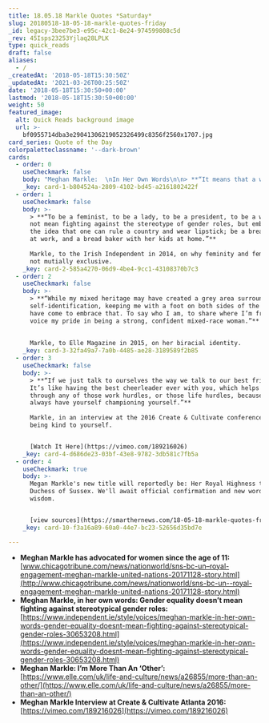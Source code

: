 ```yaml
---
title: 18.05.18 Markle Quotes *Saturday*
slug: 20180518-18-05-18-markle-quotes-friday
_id: legacy-3bee7be3-e95c-42c1-8e24-974599808c5d
_rev: 45Isps23253Yjlaq28LPLK
type: quick_reads
draft: false
aliases:
  - /
_createdAt: '2018-05-18T15:30:50Z'
_updatedAt: '2021-03-26T00:25:50Z'
date: '2018-05-18T15:30:50+00:00'
lastmod: '2018-05-18T15:30:50+00:00'
weight: 50
featured_image:
  alt: Quick Reads background image
  url: >-
    bf0955714dba3e29041306219052326499c8356f2560x1707.jpg
card_series: Quote of the Day
colorpaletteclassname: '--dark-brown'
cards:
  - order: 0
    useCheckmark: false
    body: "Meghan Markle:  \nIn Her Own Words\n\n> **“It means that a wife is equal to her husband, a sister to her brother. Not better, not worsea\x14they are equal.”**  \n  \nMarkle, on what it meant to her when, at 11, her letter to Proctor & Gamble led them to change their ad from women all over America are fighting greasy pots and pans to people all over America are fighting greasy pots and pans."
    _key: card-1-b804524a-2809-4102-bd45-a2161802422f
  - order: 1
    useCheckmark: false
    body: >-
      > **“To be a feminist, to be a lady, to be a president, to be a woman does
      not mean fighting against the stereotype of gender roles, but embracing
      the idea that one can rule a country and wear lipstick; be a breadwinner
      at work, and a bread baker with her kids at home.”**  
        
      Markle, to the Irish Independent in 2014, on why feminity and feminism are
      not mutially exclusive.
    _key: card-2-585a4270-06d9-4be4-9cc1-43108370b7c3
  - order: 2
    useCheckmark: false
    body: >-
      > **“While my mixed heritage may have created a grey area surrounding my
      self-identification, keeping me with a foot on both sides of the fence, I
      have come to embrace that. To say who I am, to share where I’m from, to
      voice my pride in being a strong, confident mixed-race woman.”**  
        
        
      Markle, to Elle Magazine in 2015, on her biracial identity.
    _key: card-3-32fa49a7-7a0b-4485-ae28-3189589f2b85
  - order: 3
    useCheckmark: false
    body: >-
      > **“If we just talk to ourselves the way we talk to our best friends….
      It’s like having the best cheerleader ever with you, which helps you get
      through any of those work hurdles, or those life hurdles, because you
      always have yourself championing yourself.”**  
        
      Markle, in an interview at the 2016 Create & Cultivate conference, on
      being kind to yourself.


      [Watch It Here](https://vimeo.com/189216026)
    _key: card-4-d686de23-03bf-43e8-9782-3db581c7fb5a
  - order: 4
    useCheckmark: true
    body: >-
      Megan Markle's new title will reportedly be: Her Royal Highness the
      Duchess of Sussex. We'll await official confirmation and new words of
      wisdom.


      [view sources](https://smarthernews.com/18-05-18-markle-quotes-friday/)
    _key: card-10-f3a16a89-60a0-44e7-bc23-52656d35bd7e

---
```

* **Meghan Markle has advocated for women since the age of 11:** [www.chicagotribune.com/news/nationworld/sns-bc-un–royal-engagement-meghan-markle-united-nations-20171128-story.html](http://www.chicagotribune.com/news/nationworld/sns-bc-un--royal-engagement-meghan-markle-united-nations-20171128-story.html)
* **Meghan Markle, in her own words: Gender equality doesn’t mean fighting against stereotypical gender roles:** [https://www.independent.ie/style/voices/meghan-markle-in-her-own-words-gender-equality-doesnt-mean-fighting-against-stereotypical-gender-roles-30653208.html](https://www.independent.ie/style/voices/meghan-markle-in-her-own-words-gender-equality-doesnt-mean-fighting-against-stereotypical-gender-roles-30653208.html)
* **Meghan Markle: I’m More Than An ‘Other’:** [https://www.elle.com/uk/life-and-culture/news/a26855/more-than-an-other/](https://www.elle.com/uk/life-and-culture/news/a26855/more-than-an-other/)
* **Meghan Markle Interview at Create & Cultivate Atlanta 2016:** [https://vimeo.com/189216026](https://vimeo.com/189216026)